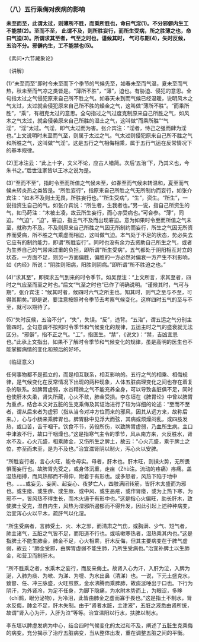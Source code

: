 ### （八）五行乘侮对疾病的影响

**未至而至，此谓太过，则薄所不胜，而乘所胜也，命曰气淫(1)。不分邪僻内生工不能禁(2)。至而不至，**
**此谓不及，则所胜妄行，而所生受病，所之胜薄之也，命曰气迫(3)。所谓求其至者，气至之时也，谨候其时，**
**气可与期(4)，失时反候，五治不分。邪僻内生，工不能禁也(5)。**

《素问•六节藏象论》

〔讲解〕

(1)“未至而至”即时令未至而下个季节的气候先至，如春未至而气温，夏未至而气热，秋未至而气凉之类皆是。“薄所不胜”，“薄”，迫也。有胁迫、侵犯的意思。全句指太过之气侵犯原来自己所不胜之气。如春天未到而气候已经温暖，说明风木之气太过，太过就会侵犯原来自己所不胜的燥金之气，这叫做“薄所不胜”。“而乘所胜”，“乘”，有相克太过的意思。全句指过之气过度克制原来自己所胜之气，如风木之气太过，就会侵袭原来自己所胜的湿土之气，这叫做“而乘所胜”“气淫”，“淫”太过。气淫，即气太过而为害。张介宾注：“淫者，恃己之强而肆为淫也。”上文说明时未至而气至，则属于太过之气。气太过则侵犯原来自己所不胜之气和所胜之气，这叫做“气淫”。这是五行之气相侮相乘，属于五行气运在反常情况下的基本规律。

(2)王冰注云：“此上十字，文义不论，应古人错简。次后‘五治'下，乃其义也，今朱书之。”后世注家皆以王冰之说为是。

(3)“至而不至”，指时令至而所值之气候未至，如春至而气候未转温和，夏至而气候未转炎热之类皆是。“所胜妄行”，指原来自己所胜之气无所制约而妄行，如张介宾注：“如木不及则土无畏，所胜妄行也。”“所生受病”，“生”，资生。“所生”，一说指资生自己的气。如张介宾说：“所生者，生我者也。”另一说，指自己所资生的气，如马莳注：“木被土凌，故云所生妄行，而心亦受病也。”可合参。“薄”，同迫。“气迫”，“迫”，窘迫，指主气不及而出现窘迫。意为如果时令至而所值之气未至，就称为不及。不及则原来自己所胜之气因无所制约而妄行，所生之气因无所资养而受病，所不胜之气乘虚而相迫，这叫做气迫。本气处于不足的状态，势必失去它应有的制约能力，即谓“所胜妄行”。同时也没有余力去资助自己所生之气，或者为生养自己的气带来过重的负担，即所谓“所生受病”。五气都处于阴阳相互对立的状态，一方面不足，则另一方面偏胜，偏胜的一方必然对偏衰一方产生不利影响，如《内经》所说：“阴胜则阳病，阳胜则阴病。”即所谓“所不胜迫之也。”

(4)“求其至”，即探求五气到来的时令季节。如吴崑注：“上文所言，求其至者，四时之气应至而至之时也。”后文“气至之时也”已作了明确说明。“谨候其时，气可与期”，张介宾注：“候其时者，候四时六气之所主也。知其时，则气之至与不至，可得其期矣。”即是说，要注意按照时令季节去考察气候变化，这样四时五气的至与不至，就可以期待了。

(5)“失时反候，五治不分”，“失”，失误。“反”，违背。“五治”，谓五运之气分别主管四时。全句意谓不按照时令季节和气候变化的规律，五运主时之气的盛衰就无法区分。“邪僻”，指不正之气。“工”，指医生。“禁”，《说文》：“禁，吉凶宜忌也。”此承上文指出，如果不了解时令季节和气候变化的规律，虽是高明的医生也不能掌握病情的变化和预后的好坏。

〔临证意义〕

任何事物都不是孤立的，而是相互联系，相互影响的。五行之气的相乘、相侮规律，是气候变化在反常情况下出现的两种现象，人体五脏病理变化之间也存在着复杂的联系。如脾胃虚弱，水谷精微之气不能充养全身，可以导致各脏俱不足，同时也使肝木失柔，肾失所藏，心火不敛，肺金受损。李东垣在《脾胃论》中曾以脾胃为重点，结合本文对五脏的生克乘侮及其证治进行了较为详细的论述：“至而不至者，谓从后来者为虚邪（指从当令对冲方位而来的邪风，因其从远方来，故称后来。），心与小肠来乘脾胃也。脾胃脉中见浮大而弦，其病或烦燥闷乱，或四肢发热，或口苦，舌干咽干。饮食不节，劳役所伤，以致脾胃虚弱，乃血所生病。主口中津液不行，故口干咽燥也。”这是指寒气主令的季节，风从南方来，火反胜水，肾水不及，心火亢盛，相乘肺金，又伤所生之脾土，故云：“心火亢盛，乘于脾土之位，亦至而未至，是为不及也。”治宜滋肾阴以制火，泻心火以安脾。

“所胜妄行者，言心火旺，能令母实。母者，肝木也。肝木旺，则挟火势，无所畏惧而妄行也。故脾胃先受之，或身体沉重，走疰（Zhù注。流动的疼痛）疼痛。盖湿热相搏，而风热郁而不得伸，附着于有形也。或多怒者，风热下陷于地中也。……或妄见、妄闻、起妄心、夜梦亡人，四肢满闭转筋，皆肝木太盛而为邪也。或生痿、或生痹、或生厥、或中风、或生恶疮，或作肾痿，或为上热下寒，为邪不一，皆风热不得生长，而木火遏于有形中也。”这是指心火偏旺，助长肝木，致使脾土受克，湿自内生，风热为湿邪所遏郁而不得升发，因此引起上述种种病变，治宜泻心火以平木，疏肝气以化湿。

“所生受病者，言肺受土、火、木之邪，而清肃之气伤，或胸满、少气、短气者，肺主诸气，五脏之气皆不足，而阳道不行也。或咳嗽寒热者，湿热乘其内也。”这是指脾土不能生肺金，肺金不足，心火相乘，肝木反侮，但其主要病变在于脾气虚弱，故云：“肺金受邪，由脾胃虚弱不能生肺，乃所生受病也。”治宜补脾土以生肺金，和营卫而制肝木。

“所不胜乘之者，水乘木之妄行，而反来侮土。故肾入心为汗，入肝为泣，入脾为涎，入肺为痰、为嗽、为涕、为嚏、为水出鼻（清涕）也。一说，下元土盛克水，致督、任、冲三脉盛，火旺煎熬，金水沸腾而乘脾肺，故痰涎唾出于口也。下行为阴汗，为外肾冷，为足不任身，为脚下隐痛，为水附木势而上，为眼涩，多眵（chī鸱，眼分泌物），为冷泪，此皆由肺金之虚而寡于畏也。”这是指土不制水，肾水反侮，肺金不足，肝木失制。由于“肾者水脏，主津液”，五脏之液悉由肾所统，故谓“肾入心为汗，入肝为泣”等等。治宜温阳以行水，扶脾以制水。

李东垣以脾虚发病为中心，结合四时气候变化的太过和不及，阐述了五脏生克乘侮的病变。充分揭示了治疗五脏病变，当从整体出发，重在调整五脏之间的平衡。
